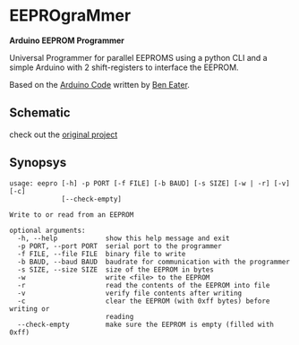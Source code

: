 # EEPROgraMmer

**Arduino EEPROM Programmer**

Universal Programmer for parallel EEPROMS using a python CLI and a simple Arduino with 2 shift-registers to interface the EEPROM.

Based on the [Arduino Code](https://github.com/beneater/eeprom-programmer) written by [Ben Eater](https://eater.net).

## Schematic

check out the [original project](https://github.com/beneater/eeprom-programmer)

## Synopsys

```
usage: eepro [-h] -p PORT [-f FILE] [-b BAUD] [-s SIZE] [-w | -r] [-v] [-c]
             [--check-empty]

Write to or read from an EEPROM

optional arguments:
  -h, --help            show this help message and exit
  -p PORT, --port PORT  serial port to the programmer
  -f FILE, --file FILE  binary file to write
  -b BAUD, --baud BAUD  baudrate for communication with the programmer
  -s SIZE, --size SIZE  size of the EEPROM in bytes
  -w                    write <file> to the EEPROM
  -r                    read the contents of the EEPROM into file
  -v                    verify file contents after writing
  -c                    clear the EEPROM (with 0xff bytes) before writing or
                        reading
  --check-empty         make sure the EEPROM is empty (filled with 0xff)
```
